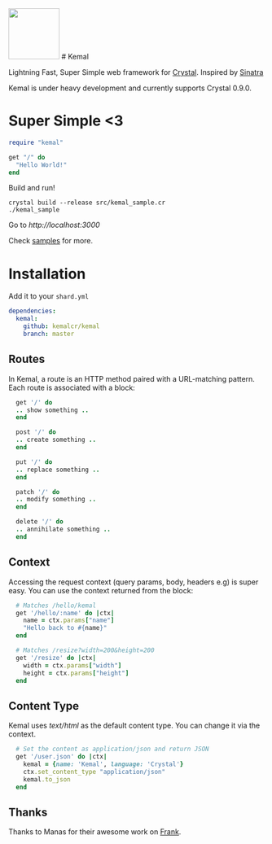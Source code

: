 <img src="https://avatars3.githubusercontent.com/u/15321198?v=3&s=200" width="100" height="100" />
# Kemal

Lightning Fast, Super Simple web framework for [Crystal](http://www.crystal-lang.org).
Inspired by [Sinatra](http://www.sinatrarb.com/)

Kemal is under heavy development and currently supports Crystal 0.9.0.

# Super Simple <3

```ruby
require "kemal"

get "/" do
  "Hello World!"
end
```

Build and run!

```
crystal build --release src/kemal_sample.cr
./kemal_sample
```
Go to *http://localhost:3000*

Check [samples](https://github.com/kemalcr/kemal/tree/master/samples) for more.

# Installation

Add it to your ```shard.yml```

```yml
dependencies:
  kemal:
    github: kemalcr/kemal
    branch: master
```

## Routes

In Kemal, a route is an HTTP method paired with a URL-matching pattern. Each route is associated with a block:

```ruby
  get '/' do
  .. show something ..
  end

  post '/' do
  .. create something ..
  end

  put '/' do
  .. replace something ..
  end

  patch '/' do
  .. modify something ..
  end

  delete '/' do
  .. annihilate something ..
  end  
```

## Context

Accessing the request context (query params, body, headers e.g) is super easy. You can use the context returned from the block:

```ruby
  # Matches /hello/kemal
  get '/hello/:name' do |ctx|
    name = ctx.params["name"]
    "Hello back to #{name}"
  end

  # Matches /resize?width=200&height=200
  get '/resize' do |ctx|
    width = ctx.params["width"]
    height = ctx.params["height"]
  end
```

## Content Type
Kemal uses *text/html* as the default content type. You can change it via the context.

```ruby
  # Set the content as application/json and return JSON
  get '/user.json' do |ctx|
    kemal = {name: 'Kemal', language: 'Crystal'}
    ctx.set_content_type "application/json"
    kemal.to_json
  end
```

## Thanks

Thanks to Manas for their awesome work on [Frank](https://github.com/manastech/frank).
